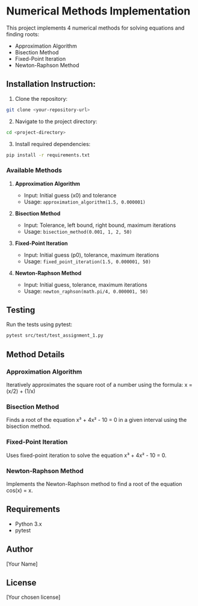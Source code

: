 # Numerical Methods Implementation

This project implements 4 numerical methods for solving equations and finding roots:
- Approximation Algorithm
- Bisection Method
- Fixed-Point Iteration
- Newton-Raphson Method

## Installation Instruction:

1. Clone the repository:
```bash
git clone <your-repository-url>
```

2. Navigate to the project directory:
```bash
cd <project-directory>
```

3. Install required dependencies:
```bash
pip install -r requirements.txt
```

### Available Methods

1. **Approximation Algorithm**
   - Input: Initial guess (x0) and tolerance
   - Usage: `approximation_algorithm(1.5, 0.000001)`

2. **Bisection Method**
   - Input: Tolerance, left bound, right bound, maximum iterations
   - Usage: `bisection_method(0.001, 1, 2, 50)`

3. **Fixed-Point Iteration**
   - Input: Initial guess (p0), tolerance, maximum iterations
   - Usage: `fixed_point_iteration(1.5, 0.000001, 50)`

4. **Newton-Raphson Method**
   - Input: Initial guess, tolerance, maximum iterations
   - Usage: `newton_raphson(math.pi/4, 0.000001, 50)`

## Testing

Run the tests using pytest:

```bash
pytest src/test/test_assignment_1.py
```

## Method Details

### Approximation Algorithm
Iteratively approximates the square root of a number using the formula: x = (x/2) + (1/x)

### Bisection Method
Finds a root of the equation x³ + 4x² - 10 = 0 in a given interval using the bisection method.

### Fixed-Point Iteration
Uses fixed-point iteration to solve the equation x³ + 4x² - 10 = 0.

### Newton-Raphson Method
Implements the Newton-Raphson method to find a root of the equation cos(x) = x.

## Requirements
- Python 3.x
- pytest

## Author
[Your Name]

## License
[Your chosen license]
